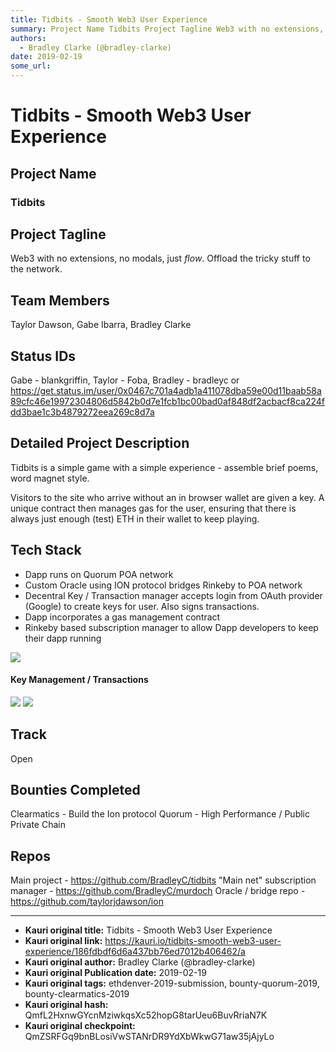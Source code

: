 ```yaml
---
title: Tidbits - Smooth Web3 User Experience
summary: Project Name Tidbits Project Tagline Web3 with no extensions, no modals, just flow. Offload the tricky stuff to the network. Team Members Taylor Dawson, Gabe Ibarra, Bradley Clarke Status IDs Gabe - blankgriffin, Taylor - Foba, Bradley - bradleyc or https-//get.status.im/user/0x0467c701a4adb1a411078dba59e00d11baab58a89cfc46e19972304806d5842b0d7e1fcb1bc00bad0af848df2acbacf8ca224fdd3bae1c3b4879272eea269c8d7a Detailed Project Description Tidbits is a simple game with a simple experience - assemble
authors:
  - Bradley Clarke (@bradley-clarke)
date: 2019-02-19
some_url: 
---
```


# Tidbits - Smooth Web3 User Experience


## Project Name
### Tidbits

## Project Tagline
Web3 with no extensions, no modals, just _flow_. Offload the tricky stuff to the network.

## Team Members
Taylor Dawson, Gabe Ibarra, Bradley Clarke

## Status IDs
Gabe - blankgriffin, Taylor - Foba, Bradley - bradleyc or https://get.status.im/user/0x0467c701a4adb1a411078dba59e00d11baab58a89cfc46e19972304806d5842b0d7e1fcb1bc00bad0af848df2acbacf8ca224fdd3bae1c3b4879272eea269c8d7a

## Detailed Project Description
Tidbits is a simple game with a simple experience - assemble brief poems, word magnet style. 

Visitors to the site who arrive without an in browser wallet are given a key. A unique contract then manages gas for the user, ensuring that there is always just enough (test) ETH in their wallet to keep playing. 

## Tech Stack
- Dapp runs on Quorum POA network
- Custom Oracle using ION protocol bridges Rinkeby to POA network
- Decentral Key / Transaction manager accepts login from OAuth provider (Google) to create keys for user. Also signs transactions.
- Dapp incorporates a gas management contract
- Rinkeby based subscription manager to allow Dapp developers to keep their dapp running

![](https://ipfs.infura.io/ipfs/QmZvtuuL7DMqSYPauUCQ7aRff2FdVgnTqKDfurjbZXQgua)

#### Key Management / Transactions
![](https://ipfs.infura.io/ipfs/QmY7w7bc4EiZEXJAp4WiHXCda8VLxQ2p7584tSGTUfw67M)
![](https://ipfs.infura.io/ipfs/QmcWXh57X7Ye9cXhSdUyNtEy4hmPqMpPFAcSmiP6maPbjj)

## Track
Open

## Bounties Completed
Clearmatics - Build the Ion protocol
Quorum - High Performance / Public Private Chain

## Repos
Main project - https://github.com/BradleyC/tidbits
"Main net" subscription manager - https://github.com/BradleyC/murdoch
Oracle / bridge repo - https://github.com/taylorjdawson/ion


---

- **Kauri original title:** Tidbits - Smooth Web3 User Experience
- **Kauri original link:** https://kauri.io/tidbits-smooth-web3-user-experience/186fdbdf6d6a437bb76ed7012b406462/a
- **Kauri original author:** Bradley Clarke (@bradley-clarke)
- **Kauri original Publication date:** 2019-02-19
- **Kauri original tags:** ethdenver-2019-submission, bounty-quorum-2019, bounty-clearmatics-2019
- **Kauri original hash:** QmfL2HxnwGYcnMziwkqsXc52hopG8tarUeu6BuvRriaN7K
- **Kauri original checkpoint:** QmZSRFGq9bnBLosiVwSTANrDR9YdXbWkwG71aw35jAjyLo



